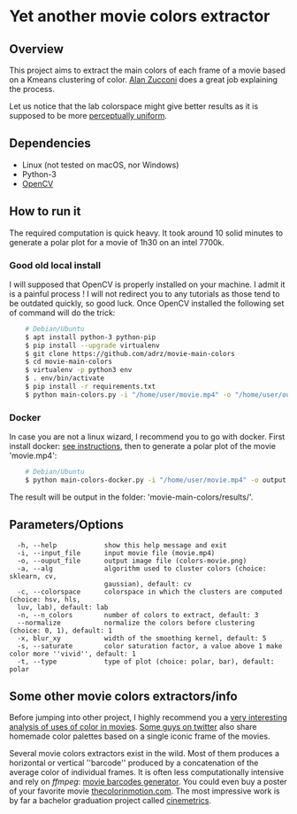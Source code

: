 # Yet another movie colors extractor

## Overview

This project aims to extract the main colors of each frame of a movie based on a Kmeans
clustering of color. [Alan
Zucconi](http://www.alanzucconi.com/2015/05/24/how-to-find-the-main-colours-in-an-image/)
does 
a great job explaining the process.

Let us notice that the lab colorspace might give better results as it is supposed to be more [perceptually uniform](https://en.wikipedia.org/wiki/Color_difference#Tolerance).

## Dependencies

* Linux (not tested on macOS, nor Windows)
* Python-3
* [OpenCV](https://opencv.org/)

## How to run it

The required computation is quick heavy. It took around 10 solid minutes to generate a
polar plot for a movie of 1h30 on an intel 7700k.

### Good old local install

I will supposed that OpenCV is properly installed on your machine. I admit it is a painful
process ! I will not redirect you to any tutorials as those tend to be outdated
quickly, so good luck. Once OpenCV installed the following set of command will do the trick:

```bash
	# Debian/Ubuntu
	$ apt install python-3 python-pip
	$ pip install --upgrade virtualenv
	$ git clone https://github.com/adrz/movie-main-colors
	$ cd movie-main-colors
	$ virtualenv -p python3 env
	$ . env/bin/activate
	$ pip install -r requirements.txt
	$ python main-colors.py -i "/home/user/movie.mp4" -o "/home/user/output.png"
```

### Docker

In case you are not a linux wizard, I recommend you to go with docker.
First install docker: [see instructions](https://docs.docker.com/install/), then to
generate a polar plot of the movie 'movie.mp4':

```bash
	# Debian/Ubuntu
	$ python main-colors-docker.py -i "/home/user/movie.mp4" -o output.png
```

The result will be output in the folder: 'movie-main-colors/results/'.

## Parameters/Options

```
  -h, --help            show this help message and exit
  -i, --input_file      input movie file (movie.mp4)
  -o, --ouput_file      output image file (colors-movie.png)
  -a, --alg             algorithm used to cluster colors (choice: sklearn, cv,
                        gaussian), default: cv
  -c, --colorspace      colorspace in which the clusters are computed (choice: hsv, hls,
  luv, lab), default: lab
  -n, --n_colors        number of colors to extract, default: 3
  --normalize           normalize the colors before clustering (choice: 0, 1), default: 1
  -x, blur_xy           width of the smoothing kernel, default: 5
  -s, --saturate        color saturation factor, a value above 1 make color more ''vivid'', default: 1
  -t, --type            type of plot (choice: polar, bar), default: polar
```


## Some other movie colors extractors/info

Before jumping into other project, I highly recommend you a [very interesting analysis of
uses of color in movies](https://www.youtube.com/watch?v=tILIeNjbH1E). [Some guys on
twitter](https://twitter.com/CINEMAPALETTES) also share homemade color palettes based on a
single iconic frame of the movies.

Several movie colors extractors exist in the wild. Most of them produces a horizontal or
vertical ''barcode'' produced by a concatenation of the average color of individual
frames. It is often less computationally intensive and rely on *ffmpeg*: [movie barcodes
generator](https://github.com/timbennett/movie-barcodes/). You could even buy a poster of
your favorite movie [thecolorinmotion.com](https://thecolorsofmotion.com/films).
The most impressive work is by far a bachelor graduation project called
[cinemetrics](http://cinemetrics.fredericbrodbeck.de/).
